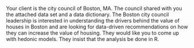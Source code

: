 Your client is the city council of Boston, MA. The council shared with you the attached data set and
a data dictionary. The Boston city council leadership is interested in understanding the drivers
behind the value of houses in Boston and are looking for data-driven recommendations on how they
can increase the value of housing. They would like you to come up with hedonic models. They insist
that the analysis be done in R.
